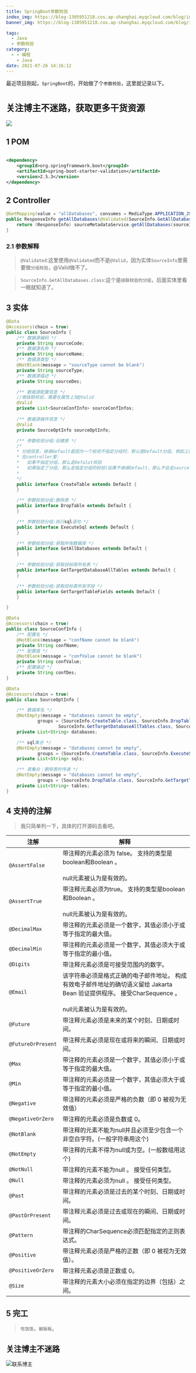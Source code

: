 ```yaml
---
title: SpringBoot参数校验 
index_img: https://blog-1305951218.cos.ap-shanghai.myqcloud.com/blog/image/articleBg/1(86).jpg 
banner_img: https://blog-1305951218.cos.ap-shanghai.myqcloud.com/blog/image/articleBg/1(86).jpg

tags:
  - Java
  - 参数校验 
category:
  - - 编程
    - Java 
date: 2021-07-26 14:16:12
---
```


最近项目刚起，`SpringBoot`的，开始做了个`参数校验`，这里就记录以下。

<!-- more -->

# `关注博主不迷路，获取更多干货资源`

![](https://github-edu-student-id-card-basic-1305951218.cos.ap-shanghai.myqcloud.com/shouhou.jpg)

## 1 POM

```xml

<dependency>
    <groupId>org.springframework.boot</groupId>
    <artifactId>spring-boot-starter-validation</artifactId>
    <version>2.5.3</version>
</dependency>
```

## 2 Controller

```java
@GetMapping(value = "allDatabases", consumes = MediaType.APPLICATION_JSON_VALUE, produces = MediaType.APPLICATION_JSON_VALUE)
public ResponseInfo getAllDatabases(@Validated(SourceInfo.GetAllDatabases.class) @RequestBody SourceInfo sourceInfo) {
    return (ResponseInfo) sourceMetadataService.getAllDatabases(sourceInfo);
}
```

### 2.1 参数解释

> `@Validated`:这里使用`@Validated`而不是`@Valid`，因为实体`SourceInfo`里需要做`分组校验`，@Valid做不了。

> `SourceInfo.GetAllDatabases.class`:这个是`级联校验的分组`，后面实体里看一眼就知道了。

## 3 实体

```java
@Data
@Accessors(chain = true)
public class SourceInfo {
    /** 数据源编码 */
    private String sourceCode;
    /** 数据源名称 */
    private String sourceName;
    /** 数据源类型 */
    @NotBlank(message = "sourceType cannot be blank")
    private String sourceType;
    /** 数据源描述 */
    private String sourceDes;

    /** 数据源配置信息 */
    //做级联校验，需要在属性上加@Valid
    @Valid
    private List<SourceConfInfo> sourceConfInfos;
    
    /** 数据源操作信息 */
    @Valid
    private SourceOptInfo sourceOptInfo;

    /** 参数校验分组:创建表 */
    /*
    * 分组信息，继承Default是因为一个校验不指定分组时，默认是Default分组，例如上面的sourceType
    * 在controller里:
    *   如果不指定分组，那么走Defalut校验
    *   如果指定了分组，那么走指定分组的校验(如果不继承Default，那么不会走sourceType的校验)
    *  
    */
    public interface CreateTable extends Default {
    }

    /** 参数校验分组:删除表 */
    public interface DropTable extends Default {
    }

    /** 参数校验分组:执行sql语句 */
    public interface ExecuteSql extends Default {
    }

    /** 参数校验分组:获取所有数据库 */
    public interface GetAllDatabases extends Default {
    }

    /** 参数校验分组:获取目标库所有表 */
    public interface GetTargetDatabaseAllTables extends Default {
    }

    /** 参数校验分组:获取目标表所有字段 */
    public interface GetTargetTableFields extends Default {
    }

}
```

```java
@Data
@Accessors(chain = true)
public class SourceConfInfo {
    /** 配置名 */
    @NotBlank(message = "confName cannot be blank")
    private String confName;
    /** 配置值 */
    @NotBlank(message = "confValue cannot be blank")
    private String confValue;
    /** 配置描述 */
    private String confDes;
}
```

```java
@Data
@Accessors(chain = true)
public class SourceOptInfo {

    /** 数据库名 */
    @NotEmpty(message = "databases cannot be empty",
            groups = {SourceInfo.CreateTable.class, SourceInfo.DropTable.class,
                    SourceInfo.GetTargetDatabaseAllTables.class, SourceInfo.GetTargetTableFields.class, SourceInfo.ExecuteSql.class})
    private List<String> databases;

    /** sql集合 */
    @NotEmpty(message = "databases cannot be empty",
            groups = {SourceInfo.CreateTable.class, SourceInfo.ExecuteSql.class})
    private List<String> sqls;

    /** 表集合：删除表时传递 */
    @NotEmpty(message = "databases cannot be empty",
            groups = {SourceInfo.DropTable.class, SourceInfo.GetTargetTableFields.class})
    private List<String> tables;
}
```

## 4 支持的注解

> 我只简单列一下，具体的打开源码去看吧。

注解 | 解释
----|---
 `@AssertFalse` | 带注释的元素必须为 false。 支持的类型是boolean和Boolean 。<br/><br/> null元素被认为是有效的。
 `@AssertTrue` | 带注释元素必须为true。 支持的类型是boolean和Boolean 。<br/><br/>null元素被认为是有效的。
 `@DecimalMax` | 带注释的元素必须是一个数字，其值必须小于或等于指定的最大值。
 `@DecimalMin` | 带注释的元素必须是一个数字，其值必须大于或等于指定的最小值。
 `@Digits` | 带注释元素必须是可接受范围内的数字。
 `@Email` | 该字符串必须是格式正确的电子邮件地址。 构成有效电子邮件地址的确切语义留给 Jakarta Bean 验证提供程序。 接受CharSequence 。<br/><br/>null元素被认为是有效的。
 `@Future` | 带注释元素必须是未来的某个时刻、日期或时间。
 `@FutureOrPresent` | 带注释元素必须是现在或将来的瞬间、日期或时间。
 `@Max` | 带注释的元素必须是一个数字，其值必须小于或等于指定的最大值。
 `@Min` | 带注释的元素必须是一个数字，其值必须大于或等于指定的最小值。
 `@Negative` | 带注释的元素必须是严格的负数（即 0 被视为无效值）
 `@NegativeOrZero` | 带注释的元素必须是负数或 0。
 `@NotBlank` | 带注释的元素不能为null并且必须至少包含一个非空白字符。(一般字符串用这个)
 `@NotEmpty` | 带注释的元素不得为null或为空。(一般数组用这个)
 `@NotNull` | 带注释的元素不能为null 。 接受任何类型。
 `@Null` | 带注释的元素必须为null 。 接受任何类型。
 `@Past` | 带注释的元素必须是过去的某个时刻、日期或时间。
 `@PastOrPresent` | 带注释元素必须是过去或现在的瞬间、日期或时间。
 `@Pattern` | 带注释的CharSequence必须匹配指定的正则表达式。
 `@Positive` | 带注释元素必须是严格的正数（即 0 被视为无效值）。
 `@PositiveOrZero` | 带注释元素必须是正数或 0。
 `@Size` | 带注释的元素大小必须在指定的边界（包括）之间。

## 5 完工

> `吃饭饭`，`躺板板`。

## 关注博主不迷路

![联系博主](https://github-edu-student-id-card-basic-1305951218.cos.ap-shanghai.myqcloud.com/shouhou.jpg)